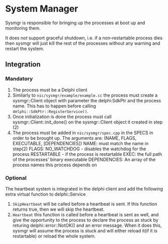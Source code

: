 # System Manager

Sysmgr is responsible for bringing up the processes at boot up and monitoring them.

It does *not* support graceful shutdown, i.e. if a non-restartable process dies
then sysmgr will just kill the rest of the processes without any warning and
restart the system.

## Integration

### Mandatory

1. The process must be a Delphi client
2. Similarly to `nic/sysmgr/example/example.cc` the process must create a
   sysmgr::Client object with parameter the delphi:SdkPtr and the process name.
   This has to happen before calling `delphi::SdkPtr::RegisterService()`.
3. Once initialization is done the process must call sysmgr::Client::init_done()
   on the sysmgr::Client object it created in step (2)
4. The process must be added in `nic/sysmgr/spec.cpp` in the SPECS in order to
   be brought up. The arguments are:
   (NAME, FLAGS, EXECUTABLE, [DEPENDENCIES])
   NAME: must match the name in step(2)
   FLAGS: NO_WATCHDOG - disables the watchdog for the process
          RESTARTABLE - if the process is restartable
   EXEC: the full path of the processes' binary executable
   DEPENDENCIES: An array of the process names this process depends on

### Optional

The heartbeat system is integrated in the delphi client and add the following
extra virtual function to delphi::Service

1. `SkipHeartbeat` will be called before a heartbeat is sent. If this function
   returns true, then we will skip the heartbeat.
2. `Heartbeat` this function is called before a heartbeat is sent as well, and
   give the opportunity to the process to declare the process as stuck by returing
   delphi::error::NotOK() and an error message. When it does this, sysmgr will
   assume the process is stuck and will either reload it(if it is restartable)
   or reload the whole system.
